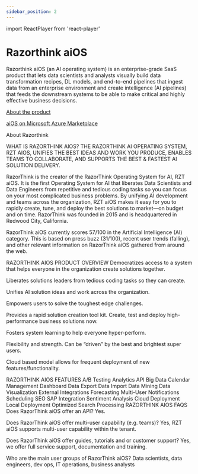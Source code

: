 ```yaml
---
sidebar_position: 2
---
```


import ReactPlayer from 'react-player'

# Razorthink aiOS

Razorthink aiOS (an AI operating system) is an enterprise-grade SaaS product that lets data scientists and analysts
visually
build data transformation recipes, DL models, and end-to-end pipelines that ingest data from an enterprise environment
and create intelligence (AI pipelines) that feeds the downstream systems to be able to make critical and highly
effective
business decisions.

[About the product](https://crozdesk.com/software/razorthink-aios)

[aiOS on Microsoft Azure Marketplace](https://azuremarketplace.microsoft.com/en-us/marketplace/apps/razorthinkinc1598721537298.rzt_aios_01?tab=overview)


<div class="text--center">
<ReactPlayer playing controls url='https://youtu.be/il8eYfvCpLk'/>
</div>

About Razorthink

<div class="text--center">
<ReactPlayer playing controls url='https://www.youtube.com/watch?v=5eM6ZrDzjYE&t=20s'/>
</div>


WHAT IS RAZORTHINK AIOS?
THE RAZORTHINK AI OPERATING SYSTEM, RZT AIOS, UNIFIES THE BEST IDEAS AND WORK YOU PRODUCE, ENABLES TEAMS TO COLLABORATE, AND SUPPORTS THE BEST & FASTEST AI SOLUTION DELIVERY.

RazorThink is the creator of the RazorThink Operating System for AI, RZT aiOS. It is the first Operating System for AI that liberates Data Scientists and Data Engineers from repetitive and tedious coding tasks so you can focus on your most complicated business problems. By unifying AI development and teams across the organization, RZT aiOS makes it easy for you to rapidly create, tune, and deploy the best solutions to market—on budget and on time. RazorThink was founded in 2015 and is headquartered in Redwood City, California.


RazorThink aiOS currently scores 57/100 in the Artificial Intelligence (AI) category. This is based on press buzz (31/100), recent user trends (falling), and other relevant information on RazorThink aiOS gathered from around the web.


RAZORTHINK AIOS PRODUCT OVERVIEW
Democratizes access to a system that helps everyone in the organization create solutions together.

Liberates solutions leaders from tedious coding tasks so they can create.

Unifies AI solution ideas and work across the organization.

Empowers users to solve the toughest edge challenges.

Provides a rapid solution creation tool kit. Create, test and deploy high-performance business solutions now.

Fosters system learning to help everyone hyper-perform.

Flexibility and strength. Can be “driven” by the best and brightest super users.

Cloud based model allows for frequent deployment of new features/functionality.


RAZORTHINK AIOS FEATURES
A/B Testing Analytics API Big Data Calendar Management Dashboard Data Export Data Import Data Mining Data Visualization External Integrations Forecasting Multi-User Notifications Scheduling SEO SAP Integration Sentiment Analysis Cloud Deployment Local Deployment Optimized Search Processing
RAZORTHINK AIOS FAQS
Does RazorThink aiOS offer an API?
Yes.

Does RazorThink aiOS offer multi-user capability (e.g. teams)?
Yes, RZT aiOS supports multi-user capability within the tenant.

Does RazorThink aiOS offer guides, tutorials and or customer support?
Yes, we offer full service support, documentation and training.

Who are the main user groups of RazorThink aiOS?
Data scientists, data engineers, dev ops, IT operations, business analysts